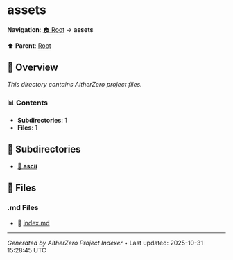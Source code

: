 # assets

**Navigation**: [🏠 Root](../index.md) → **assets**

⬆️ **Parent**: [Root](../index.md)

## 📖 Overview

*This directory contains AitherZero project files.*

### 📊 Contents

- **Subdirectories**: 1
- **Files**: 1

## 📁 Subdirectories

- [📂 **ascii**](./ascii/index.md)

## 📄 Files

### .md Files

- 📝 [index.md](./index.md)

---

*Generated by AitherZero Project Indexer* • Last updated: 2025-10-31 15:28:45 UTC

